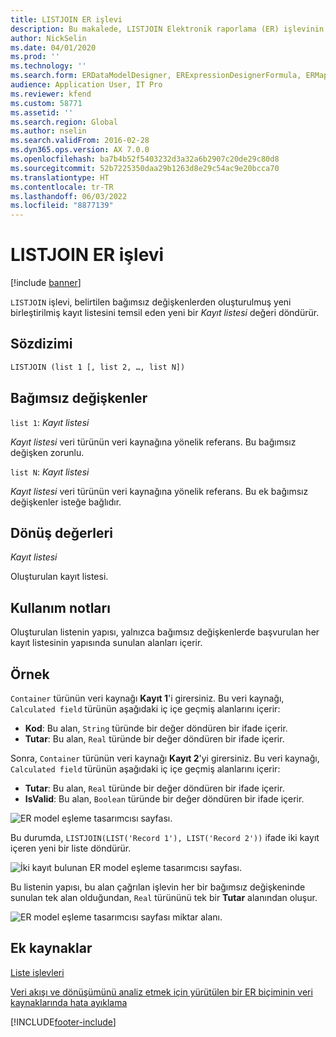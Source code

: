 ```yaml
---
title: LISTJOIN ER işlevi
description: Bu makalede, LISTJOIN Elektronik raporlama (ER) işlevinin nasıl kullanıldığı hakkında bilgi sağlanmaktadır.
author: NickSelin
ms.date: 04/01/2020
ms.prod: ''
ms.technology: ''
ms.search.form: ERDataModelDesigner, ERExpressionDesignerFormula, ERMappedFormatDesigner, ERModelMappingDesigner
audience: Application User, IT Pro
ms.reviewer: kfend
ms.custom: 58771
ms.assetid: ''
ms.search.region: Global
ms.author: nselin
ms.search.validFrom: 2016-02-28
ms.dyn365.ops.version: AX 7.0.0
ms.openlocfilehash: ba7b4b52f5403232d3a32a6b2907c20de29c80d8
ms.sourcegitcommit: 52b7225350daa29b1263d8e29c54ac9e20bcca70
ms.translationtype: HT
ms.contentlocale: tr-TR
ms.lasthandoff: 06/03/2022
ms.locfileid: "8877139"
---
```

# <a name="listjoin-er-function"></a>LISTJOIN ER işlevi

[!include [banner](../includes/banner.md)]

`LISTJOIN` işlevi, belirtilen bağımsız değişkenlerden oluşturulmuş yeni birleştirilmiş kayıt listesini temsil eden yeni bir *Kayıt listesi* değeri döndürür.

## <a name="syntax"></a>Sözdizimi

```vb
LISTJOIN (list 1 [, list 2, …, list N])
```

## <a name="arguments"></a>Bağımsız değişkenler

`list 1`: *Kayıt listesi*

*Kayıt listesi* veri türünün veri kaynağına yönelik referans. Bu bağımsız değişken zorunlu.

`list N`: *Kayıt listesi*

*Kayıt listesi* veri türünün veri kaynağına yönelik referans. Bu ek bağımsız değişkenler isteğe bağlıdır.

## <a name="return-values"></a>Dönüş değerleri

*Kayıt listesi*

Oluşturulan kayıt listesi.

## <a name="usage-notes"></a>Kullanım notları

Oluşturulan listenin yapısı, yalnızca bağımsız değişkenlerde başvurulan her kayıt listesinin yapısında sunulan alanları içerir.

## <a name="example"></a>Örnek

`Container` türünün veri kaynağı **Kayıt 1**'i girersiniz. Bu veri kaynağı, `Calculated field` türünün aşağıdaki iç içe geçmiş alanlarını içerir:

- **Kod**: Bu alan, `String` türünde bir değer döndüren bir ifade içerir.
- **Tutar**: Bu alan, `Real` türünde bir değer döndüren bir ifade içerir.

Sonra, `Container` türünün veri kaynağı **Kayıt 2**'yi girersiniz. Bu veri kaynağı, `Calculated field` türünün aşağıdaki iç içe geçmiş alanlarını içerir:

- **Tutar**: Bu alan, `Real` türünde bir değer döndüren bir ifade içerir.
- **IsValid**: Bu alan, `Boolean` türünde bir değer döndüren bir ifade içerir.

![ER model eşleme tasarımcısı sayfası.](./media/er-functions-list-listjoin-image1.gif)

Bu durumda, `LISTJOIN(LIST('Record 1'), LIST('Record 2'))` ifade iki kayıt içeren yeni bir liste döndürür.

![İki kayıt bulunan ER model eşleme tasarımcısı sayfası.](./media/er-functions-list-listjoin-image2.gif)

Bu listenin yapısı, bu alan çağrılan işlevin her bir bağımsız değişkeninde sunulan tek alan olduğundan, `Real` türününü tek bir **Tutar** alanından oluşur.

![ER model eşleme tasarımcısı sayfası miktar alanı.](./media/er-functions-list-listjoin-image3.gif)

## <a name="additional-resources"></a>Ek kaynaklar

[Liste işlevleri](er-functions-category-list.md)

[Veri akışı ve dönüşümünü analiz etmek için yürütülen bir ER biçiminin veri kaynaklarında hata ayıklama](er-debug-data-sources.md)


[!INCLUDE[footer-include](../../../includes/footer-banner.md)]
